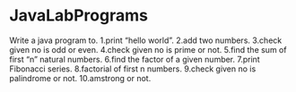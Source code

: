 # JavaLabPrograms
Write a java program to. 
1.print “hello world”. 
2.add two numbers. 
3.check given no is odd or even. 
4.check given no is prime or not. 
5.find the sum of first “n” natural numbers. 
6.find the factor of a given number. 
7.print Fibonacci series. 
8.factorial of first n numbers. 
9.check given no is palindrome or not. 
10.amstrong or not. 

